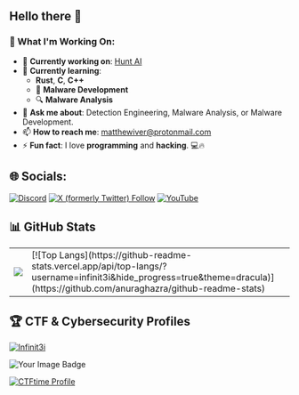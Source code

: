 ## Hello there 👋

### 🚀 What I'm Working On:
- 🔭 **Currently working on**: [Hunt AI](https://github.com/Infinit3i/hunt-ai)
- 🌱 **Currently learning**:
  -  **Rust**, **C**, **C++**
  - 🦠 **Malware Development**
  - 🔍 **Malware Analysis**
- 💬 **Ask me about**: Detection Engineering, Malware Analysis, or Malware Development.
- 📫 **How to reach me**: [matthewiver@protonmail.com](mailto:matthewiver@protonmail.com)
- ⚡ **Fun fact**: I love **programming** and **hacking**. 💻🔥


## 🌐 Socials:
[![Discord](https://img.shields.io/badge/Discord-%237289DA.svg?logo=discord&logoColor=white)](https://discord.gg/rzSTrk39yE) 
[![X (formerly Twitter) Follow](https://img.shields.io/twitter/follow/infinit3i)](https://x.com/infinit3i)
[![YouTube](https://img.shields.io/badge/YouTube-%23FF0000.svg?logo=YouTube&logoColor=white)](https://www.youtube.com/@infinit3i) 

## 📊 **GitHub Stats**

<table>
  <tr>
    <td><img align="center" src="https://github-readme-stats.vercel.app/api?username=infinit3i&theme=dracula&show_icons=true" /></td>
    <td>[![Top Langs](https://github-readme-stats.vercel.app/api/top-langs/?username=infinit3i&hide_progress=true&theme=dracula)](https://github.com/anuraghazra/github-readme-stats)</td>
  </tr>
</table>

## 🏆 CTF & Cybersecurity Profiles

[ ![Infinit3i](https://www.hackthebox.eu/badge/image/95473)](https://www.hackthebox.eu/home/users/profile/95473)

<img src="https://tryhackme-badges.s3.amazonaws.com/Macr0Dino.png" alt="Your Image Badge" />


[![CTFtime Profile](https://img.shields.io/badge/CTFtime-Profile-blue?style=for-the-badge&logo=ctftime)](https://ctftime.org/user/54104)
